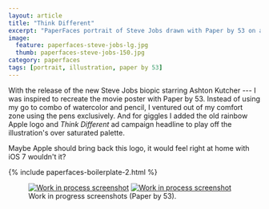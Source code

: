```yaml
---
layout: article
title: "Think Different"
excerpt: "PaperFaces portrait of Steve Jobs drawn with Paper by 53 on an iPad."
image: 
  feature: paperfaces-steve-jobs-lg.jpg
  thumb: paperfaces-steve-jobs-150.jpg
category: paperfaces
tags: [portrait, illustration, paper by 53]
---
```


With the release of the new Steve Jobs biopic starring Ashton Kutcher --- I was inspired to recreate the movie poster with Paper by 53. Instead of using my go to combo of watercolor and pencil, I ventured out of my comfort zone using the pens exclusively. And for giggles I added the old rainbow Apple logo and *Think Different* ad campaign headline to play off the illustration's over saturated palette. 

Maybe Apple should bring back this logo, it would feel right at home with iOS 7 wouldn't it?

{% include paperfaces-boilerplate-2.html %}

<figure class="half">
	<a href="{{ site.url }}/images/paperfaces-steve-jobs-process-1-lg.jpg"><img src="{{ site.url }}/images/paperfaces-steve-jobs-process-1-600.jpg" alt="Work in process screenshot"></a>
	<a href="{{ site.url }}/images/paperfaces-steve-jobs-process-2-lg.jpg"><img src="{{ site.url }}/images/paperfaces-steve-jobs-process-2-600.jpg" alt="Work in process screenshot"></a>
	<figcaption>Work in progress screenshots (Paper by 53).</figcaption>
</figure>